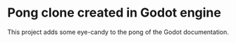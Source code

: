 # Pong clone created in Godot engine

This project adds some eye-candy to the pong of the Godot documentation.
